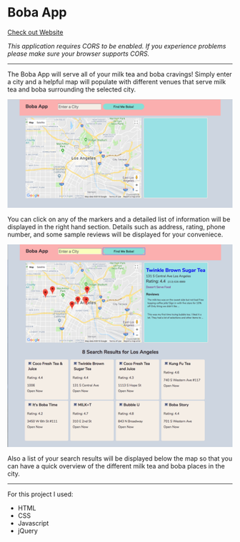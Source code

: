 <h1>Boba App</h1>

<a target="_blank" href="https://khriskempis.github.io/bobaApp/">Check out Website</a>

<em>This application requires CORS to be enabled. 
If you experience problems please make sure your browser supports CORS.</em>

<hr>

The Boba App will serve all of your milk tea and boba cravings! 
Simply enter a city and a helpful map will populate with different venues that serve milk tea and boba surrounding the selected city. <br>

<img src="./img/BobaAppHomePage.png"><br>

You can click on any of the markers and a detailed list of information will be displayed in the right hand section. 
Details such as address, rating, phone number, and some sample reviews will be displayed for your conveniece.<br>

<img src="./img/BobaAppSearch.png"><br>

Also a list of your search results will be displayed below the map so that you can have a quick overview of the different milk tea and boba places in the city. 

<hr>

For this project I used: 
<ul>
	<li>HTML</li>
	<li>CSS</li>
	<li>Javascript</li>
	<li>jQuery</li>
</ul>

